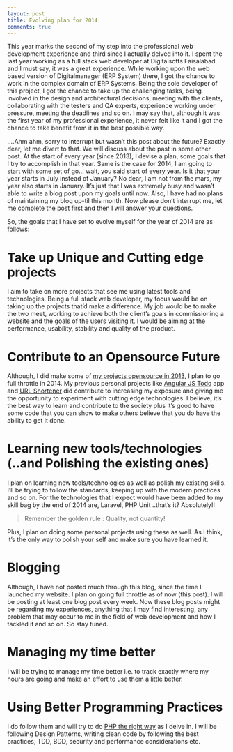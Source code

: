 ```yaml
---
layout: post
title: Evolving plan for 2014
comments: true
---
```


This year marks the second of my step into the professional web development experience and third since I actually delved into it. I spent the last year working as a full stack web developer at Digitalsofts Faisalabad and I must say, it was a great experience. While working upon the web based version of Digitalmanager (ERP System) there, I got the chance to work in the complex domain of ERP Systems. Being the sole developer of this project, I got the chance to take up the challenging tasks, being involved in the design and architectural decisions, meeting with the clients, collaborating with the testers and QA experts, experience working under pressure, meeting the deadlines and so on. I may say that, although it was the first year of my professional experience, it never felt like it and I got the chance to take benefit from it in the best possible way.

….Ahm ahm, sorry to interrupt but wasn’t this post about the future? Exactly dear, let me divert to that. We will discuss about the past in some other post. At the start of every year (since 2013), I devise a plan, some goals that I try to accomplish in that year. Same is the case for 2014, I am going to start with some set of go… wait, you said start of every year. Is it that your year starts in July instead of January? No dear, I am not from the mars, my year also starts in January. It’s just that I was extremely busy and wasn’t able to write a blog post upon my goals until now. Also, I have had no plans of maintaining my blog up-til this month. Now please don’t interrupt me, let me complete the post first and then I will answer your questions.

So, the goals that I have set to evolve myself for the year of 2014 are as follows:

# Take up Unique and Cutting edge projects

I aim to take on more projects that see me using latest tools and technologies. Being a full stack web developer, my focus would be on taking up the projects that’d make a difference. My job would be to make the two meet, working to achieve both the client’s goals in commissioning a website and the goals of the users visiting it. I would be aiming at the performance, usability, stability and quality of the product.

# Contribute to an Opensource Future

Although, I did make some of [my projects opensource in 2013](http://github.com/kamranahmedse), I plan to go full throttle in 2014. My previous personal projects like [Angular JS Todo](https://github.com/kamranahmedse/angularjs-todo) app and [URL Shortener](https://github.com/kamranahmedse/PHP-URLShortener) did contribute to increasing my exposure and giving me the opportunity to experiment with cutting edge technologies. I believe, it’s the best way to learn and contribute to the society plus it’s good to have some code that you can show to make others believe that you do have the ability to get it done.

# Learning new tools/technologies (..and Polishing the existing ones)

I plan on learning new tools/technologies as well as polish my existing skills. I’ll be trying to follow the standards, keeping up with the modern practices and so on. For the technologies that I expect would have been added to my skill bag by the end of 2014 are, Laravel, PHP Unit ..that’s it? Absolutely!!

>Remember the golden rule : Quality, not quantity!

Plus, I plan on doing some personal projects using these as well. As I think, it’s the only way to polish your self and make sure you have learned it.

# Blogging

Although, I have not posted much through this blog, since the time I launched my website. I plan on going full throttle as of now (this post). I will be posting at least one blog post every week. Now these blog posts might be regarding my experiences, anything that I may find interesting, any problem that may occur to me in the field of web development and how I tackled it and so on. So stay tuned.

# Managing my time better

I will be trying to manage my time better i.e. to track exactly where my hours are going and make an effort to use them a little better.

# Using Better Programming Practices

I do follow them and will try to do [PHP the right way](http://www.phptherightway.com/) as I delve in. I will be following Design Patterns, writing clean code by following the best practices, TDD, BDD, security and performance considerations etc.
